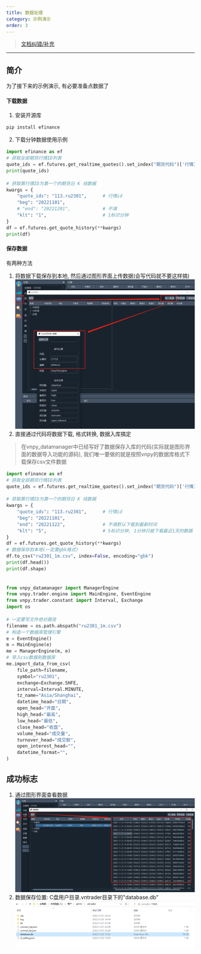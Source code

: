 ```yaml
---
title: 数据处理
category: 示例演示
order: 3
---
```


> [文档纠错/补充](https://github.com/dumengru/docs_vnpy/tree/master/docs/_docs)
---

## 简介
为了接下来的示例演示, 有必要准备点数据了

#### 下载数据
1. 安装开源库
```python
pip install efinance
```
2. 下载分钟数据使用示例
```python
import efinance as ef
# 获取全部期货行情ID列表
quote_ids = ef.futures.get_realtime_quotes().set_index("期货代码")['行情ID']
print(quote_ids)

# 获取第行情ID为第一个的期货日 K 线数据
kwargs = {
    "quote_ids": "113.ru2301",      # 行情id
    "beg": "20221101",
    # "end": "20221201",            # 不填
    "klt": "1",                     # 1标识分钟
}
df = ef.futures.get_quote_history(**kwargs)
print(df)
```

#### 保存数据
有两种方法
1. 将数据下载保存到本地, 然后通过图形界面上传数据(会写代码就不要这样搞)
![](../../images/20221122142035.png)
2. 直接通过代码将数据下载, 格式转换, 数据入库搞定

> 在vnpy_datamanager中已经写好了数据保存入库的代码(实际就是图形界面的数据导入功能的源码), 我们唯一要做的就是按照vnpy的数据库格式下载保存csv文件数据

```python
import efinance as ef
# 获取全部期货行情ID列表
quote_ids = ef.futures.get_realtime_quotes().set_index("期货代码")['行情ID']

# 获取第行情ID为第一个的期货日 K 线数据
kwargs = {
    "quote_ids": "113.ru2301",      # 行情id
    "beg": "20221101",
    "end": "20221122",              # 不填默认下载到最新时间
    "klt": "5",                     # 5标识分钟, 1分钟只能下载最近1天的数据
}
df = ef.futures.get_quote_history(**kwargs)
# 数据保存到本地(一定要gbk格式)
df.to_csv("ru2301_1m.csv", index=False, encoding="gbk")
print(df.head())
print(df.shape)


from vnpy_datamanager import ManagerEngine
from vnpy.trader.engine import MainEngine, EventEngine
from vnpy.trader.constant import Interval, Exchange
import os

# 一定要写文件绝对路径
filename = os.path.abspath("ru2301_1m.csv")
# 构造一个数据库管理引擎
e = EventEngine()
m = MainEngine(e)
me = ManagerEngine(m, e)
# 导入csv数据到数据库
me.import_data_from_csv(
    file_path=filename,
    symbol="ru2301",
    exchange=Exchange.SHFE,
    interval=Interval.MINUTE,
    tz_name="Asia/Shanghai",
    datetime_head="日期",
    open_head="开盘",
    high_head="最高",
    low_head="最低",
    close_head="收盘",
    volume_head="成交量",
    turnover_head="成交额",
    open_interest_head="",
    datetime_format="",
)
```

## 成功标志

1. 通过图形界面查看数据
![](../../images/202211221507.png)
2. 数据保存位置: C盘用户目录.vntrader目录下的"database.db"
![](../../images/202211221518.png)

